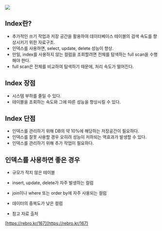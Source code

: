 ![](https://velog.velcdn.com/images/cosmos/post/61cb9a7e-4c46-469a-b848-8766d6714012/image.png)

## Index란?
- 추가적인 쓰기 작업과 저장 공간을 활용하여 데이터베이스 테이블의 검색 속도를 향상시키기 위한 자료구조.
- 인덱스를 사용하면, select, update, delete 성능이 향상.
- 만일, index를 사용하지 않는 컬럼을 조회할려면 전체를 탐색하는 full scan을 수행해야 한다.
- full scan은 전체를 비교하여 탐색하기 때문에, 처리 속도가 떨어진다.

## Index 장점
- 시스템 부하를 줄일 수 있다.
- 테이블을 조회하는 속도와 그에 따른 성능을 향상시킬 수 있다.

## Index 단점
- 인덱스를 관리하기 위해 DB의 약 10%에 해당하는 저장공간이 필요하다.
- 인덱스를 잘못 사용할 경우 오히려 성능이 저하되는 역효과가 발생할 수 있다.
- 인덱스를 관리하기 위해 추가 작업이 필요하다.

## 인덱스를 사용하면 좋은 경우
- 규모가 작지 않은 테이블
- insert, update, delete가 자주 발생하는 컬럼
- join이나 where 또는 order by에 자주 사용되는 컬럼
- 데이터의 중복도가 낮은 컬럼
    
- 참고 자료 출처

[https://rebro.kr/167](https://rebro.kr/167)